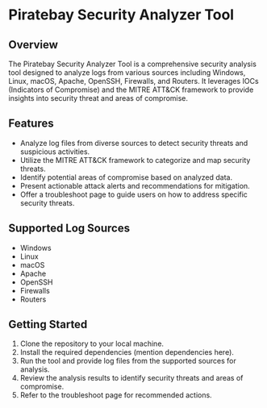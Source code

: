# Piratebay Security Analyzer Tool

## Overview
The Piratebay Security Analyzer Tool is a comprehensive security analysis tool designed to analyze logs from various sources including Windows, Linux, macOS, Apache, OpenSSH, Firewalls, and Routers. It leverages IOCs (Indicators of Compromise) and the MITRE ATT&CK framework to provide insights into security threat and areas of compromise.

## Features
- Analyze log files from diverse sources to detect security threats and suspicious activities.
- Utilize the MITRE ATT&CK framework to categorize and map security threats.
- Identify potential areas of compromise based on analyzed data.
- Present actionable attack alerts and recommendations for mitigation.
- Offer a troubleshoot page to guide users on how to address specific security threats.

## Supported Log Sources
- Windows
- Linux
- macOS
- Apache
- OpenSSH
- Firewalls
- Routers

## Getting Started
1. Clone the repository to your local machine.
2. Install the required dependencies (mention dependencies here).
3. Run the tool and provide log files from the supported sources for analysis.
4. Review the analysis results to identify security threats and areas of compromise.
5. Refer to the troubleshoot page for recommended actions.


